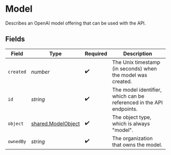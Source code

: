# Model

Describes an OpenAI model offering that can be used with the API.


## Fields

| Field                                                               | Type                                                                | Required                                                            | Description                                                         |
| ------------------------------------------------------------------- | ------------------------------------------------------------------- | ------------------------------------------------------------------- | ------------------------------------------------------------------- |
| `created`                                                           | *number*                                                            | :heavy_check_mark:                                                  | The Unix timestamp (in seconds) when the model was created.         |
| `id`                                                                | *string*                                                            | :heavy_check_mark:                                                  | The model identifier, which can be referenced in the API endpoints. |
| `object`                                                            | [shared.ModelObject](../../models/shared/modelobject.md)            | :heavy_check_mark:                                                  | The object type, which is always "model".                           |
| `ownedBy`                                                           | *string*                                                            | :heavy_check_mark:                                                  | The organization that owns the model.                               |